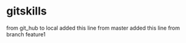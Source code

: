 # gitskills
from git_hub to local
added this line from master
added this line from branch feature1


